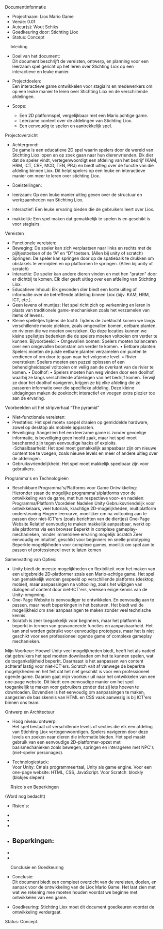 Documentinformatie

- Projectnaam: Liox Mario Game  
- Versie: 0.01  
- Auteur(s): Wout Schiks
- Goedkeuring door: Stichting Liox
- Status: Concept  





 
Inleiding

- Doel van het document:  
Dit document beschrijft de vereisten, ontwerp, en planning voor een leerzaam spel gericht op het leren over Stichting Liox op een interactieve en leuke manier.

- Projectdoelen:  
Een interactieve game ontwikkelen voor stagiairs en medewerkers om op een leuke manier te leren over Stichting Liox en de verschillende afdelingen.

- Scope:  
  	- Een 2D platformspel, vergelijkbaar met een Mario achtige game.  
  	- Leerzame content over de afdelingen van Stichting Liox.  
  - Een eenvoudig te spelen en aantrekkelijk spel.

Projectoverzicht

- Achtergrond:  
De game is een educatieve 2D spel waarin spelers door de wereld van Stichting Liox lopen en op zoek gaan naar hun dierenvrienden. Elk dier dat de speler vindt, vertegenwoordigt een afdeling van het bedrijf (KAM, HRM, ICT, CRF, MCD, TEN, PRJ) en biedt uitleg over de functie van die afdeling binnen Liox. Dit helpt spelers op een leuke en interactieve manier om meer te leren over stichting Liox.

- Doelstellingen:  
- leerzaam: Op een leuke manier uitleg geven over de structuur en werkzaamheden van Stichting Liox.  
- Interactief: Een leuke ervaring bieden die de gebruikers leert over Liox.  
- makkelijk: Een spel maken dat gemakkelijk te spelen is en geschikt is voor stagiairs.  

Vereisten

- Functionele vereisten:  
- Beweging: De speler kan zich verplaatsen naar links en rechts met de pijltjestoetsen of de “A” en “D” toetsen.  (Allen bij unity of scratch)
- Springen: De speler kan springen door op de spatiebalk te drukken om obstakels te vermijden en op platformen te springen.  (Allen bij unity of scratch)
- Interactie: De speler kan andere dieren vinden en met hen "praten" door er dichtbij te komen. Elk dier geeft uitleg over een afdeling van Stichting Liox.  
- Educatieve Inhoud: Elk gevonden dier biedt een korte uitleg of informatie over de betreffende afdeling binnen Liox (bijv. KAM, HRM, ICT, etc.).  
- Geen levens of muntjes: Het spel richt zich op verkenning en leren in plaats van traditionele game-mechanieken zoals het verzamelen van items of levens.  
- Kleine spelletjes tijdens de tocht:
Tijdens de zoektocht komen we langs verschillende mooie plekken, zoals omgevallen bomen, eetbare planten, en rivieren die we moeten oversteken. Op deze locaties kunnen we kleine spelletjes bedenken die de spelers moeten voltooien om verder te kunnen. Bijvoorbeeld:
•	Omgevallen bomen: Spelers moeten balanceren over een omgevallen boomstam om verder te komen.
•	Eetbare planten: Spelers moeten de juiste eetbare planten verzamelen om punten te verdienen of om door te gaan naar het volgende level.
•	Rivier oversteken: Spelers moeten een puzzel oplossen of een behendigheidsspel voltooien om veilig aan de overkant van de rivier te komen.
•	Doolhof:
•	Spelers moeten hun weg vinden door een doolhof, waarbij ze langs verschillende afdelingen van het bedrijf komen. Terwijl ze door het doolhof navigeren, krijgen ze bij elke afdeling die ze passeren informatie over die specifieke afdeling. 
Deze kleine uitdagingen maken de zoektocht interactief en voegen extra plezier toe aan de ervaring.
 
Voorbeelden uit het stripverhaal “The pyramid”















- Niet-functionele vereisten:  
- Prestaties: Het spel moet≈ soepel draaien op gemiddelde hardware, zowel op desktop als mobiele apparaten.  
- Beveiliging: Aangezien het een leerzame game is zonder gevoelige informatie, is beveiliging geen hoofd zaak, maar het spel moet beschermd zijn tegen eenvoudige hacks of exploits.  
-Schaalbaarheid: Het spel moet gemakkelijk aanpasbaar zijn om nieuwe content toe te voegen, zoals nieuwe levels en meer of andere uitleg over de afdelingen.  
- Gebruiksvriendelijkheid: Het spel moet makkelijk speelbaar zijn voor gebruikers.



 
Programma's en Technologieën

- Beschikbare Programma's/Platforms voor Game Ontwikkeling:  
Hieronder staan de mogelijke programma's/platforms voor de ontwikkeling van de game, met hun respectieve voor- en nadelen:
Programma/Platform	Voordelen  	Nadelen
Unity	Gebruiksvriendelijk voor ontwikkelaars, veel tutorials, krachtige 2D-mogelijkheden, multiplatform ondersteuning	Hogere leercurve, moeilijker om na voltooiing aan te passen door niet-ICT'ers (zoals berichten van de diertjes)
One-Page Website	Relatief eenvoudig te maken makkelijk aanpasbaar, werkt op alle platforms via een browser	Beperkt in complexe gameplay-mechanieken, minder immersieve ervaring mogelijk
Scratch	Zeer eenvoudig en intuïtief, geschikt voor beginners en snelle prototyping	Beperkte mogelijkheden voor complexe games, moeilijk om spel aan te passen of professioneel over te laten komen

Samenvatting van Opties:
- Unity biedt de meeste mogelijkheden en flexibiliteit voor het maken van een uitgebreide 2D-platformer zoals een Mario-achtige game. Het spel kan gemakkelijk worden gespeeld op verschillende platforms (desktop, mobiel), maar aanpassingen na voltooiing, zoals het wijzigen van dialogen of content door niet-ICT'ers, vereisen enige kennis van de Unity-omgeving.  
- One-Page Website is eenvoudiger te ontwikkelen.  En eenvoudig aan te passen. maar heeft beperkingen in het besturen. Het biedt wel de mogelijkheid om snel aanpassingen te maken zonder veel technische kennis.  
- Scratch is zeer toegankelijk voor beginners, maar het platform is beperkt in termen van geavanceerde functies en aanpasbaarheid. Het kan snel worden gebruikt voor eenvoudige prototypes, maar het is niet geschikt voor een professioneel ogende game of complexe gameplay mechanieken.


 
Mijn Voorkeur:
Hoewel Unity veel mogelijkheden biedt, heeft het als nadeel dat gebruikers het spel moeten downloaden om het te kunnen spelen, wat de toegankelijkheid beperkt. Daarnaast is het aanpassen van content achteraf lastig voor niet-ICT'ers. Scratch valt af vanwege de beperkte mogelijkheden en het feit dat het niet geschikt is voor een professioneel ogende game.
Daarom gaat mijn voorkeur uit naar het ontwikkelen van een one-page website. Dit biedt een eenvoudige manier om het spel toegankelijk te maken voor gebruikers zonder dat zij iets hoeven te downloaden. Bovendien is het eenvoudig om aanpassingen te maken, aangezien de basiskennis van HTML en CSS vaak aanwezig is bij ICT'ers binnen ons team.

Ontwerp en Architectuur

- Hoog niveau ontwerp:  
Het spel bestaat uit verschillende levels of secties die elk een afdeling van Stichting Liox vertegenwoordigen. Spelers navigeren door deze levels en zoeken naar dieren die informatie bieden. Het spel maakt gebruik van een eenvoudige 2D-platformer-opzet met basismechanieken zoals bewegen, springen en interageren met NPC's (niet-speler personages).

- Technologiestack:  
Voor Unity: C# als programmeertaal, Unity als game engine. 
Voor een one-page website: HTML, CSS, JavaScript.
Voor Scratch: blockly (blokjes slepen)


 
Risico's en Beperkingen

(Word nog bedacht)
- Risico's:  
-
-
-

- Beperkingen:  
  	- 
-
-






 
Conclusie en Goedkeuring

- Conclusie:  
Dit document biedt een compleet overzicht van de vereisten, doelen, en aanpak voor de ontwikkeling van de Liox Mario Game. Het laat zien met wat we rekening mee moeten houden voordat we beginne met ontwikkelen van een game.

- Goedkeuring: 
Stichting Liox moet dit document goedkeuren voordat de ontwikkeling verdergaat. 


Status: Concept.

